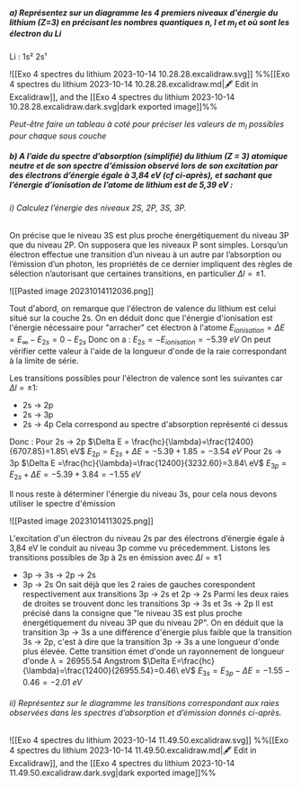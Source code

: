##### a) Représentez sur un diagramme les 4 premiers niveaux d'énergie du lithium (Z=3) en précisant les nombres quantiques $n$, $l$ et $m_{l}$ et où sont les électron du Li

Li : 1s² 2s¹

![[Exo 4 spectres du lithium 2023-10-14 10.28.28.excalidraw.svg]]
%%[[Exo 4 spectres du lithium 2023-10-14 10.28.28.excalidraw.md|🖋 Edit in Excalidraw]], and the [[Exo 4 spectres du lithium 2023-10-14 10.28.28.excalidraw.dark.svg|dark exported image]]%%

*Peut-être faire un tableau à coté pour préciser les valeurs de $m_{l}$ possibles pour chaque sous couche*


##### b) A l’aide du spectre d’absorption (simplifié) du lithium (Z = 3) atomique neutre et de son spectre d’émission observé lors de son excitation par des électrons d’énergie égale à 3,84 eV (cf ci-après), et sachant que l’énergie d’ionisation de l’atome de lithium est de 5,39 eV :

###### i) Calculez l’énergie des niveaux 2S, 2P, 3S, 3P. 
On précise que le niveau 3S est plus proche énergétiquement du niveau 3P que du niveau 2P. On supposera que les niveaux P sont simples. Lorsqu’un électron effectue une transition d’un niveau à un autre par l’absorption ou l’émission d’un photon, les propriétés de ce dernier impliquent des règles de sélection
n’autorisant que certaines transitions, en particulier $\Delta l=\pm 1$.

![[Pasted image 20231014112036.png]]

Tout d'abord, on remarque que l'électron de valence du lithium est celui situé sur la couche 2s.
On en déduit donc que l'énergie d'ionisation est l'énergie nécessaire pour "arracher" cet électron à l'atome
$E_{ionisation} = \Delta E = E_{\infty} - E_{2s} = 0 -E_{2s}$
Donc on a :
$E_{2s} = -E_{ionisation} = -5.39\ eV$
On peut vérifier cette valeur à l'aide de la longueur d'onde de la raie correspondant à la limite de série.

Les transitions possibles pour l'électron de valence sont les suivantes car $\Delta l =\pm 1$:
* 2s $\rightarrow$ 2p
* 2s $\rightarrow$ 3p
* 2s $\rightarrow$ 4p
Cela correspond au spectre d'absorption représenté ci dessus

Donc :
Pour 2s $\rightarrow$ 2p
$\Delta E = \frac{hc}{\lambda}=\frac{12400}{6707.85}=1.85\ eV$
$E_{2p}=E_{2s}+\Delta E=-5.39+1.85=-3.54\ eV$
Pour 2s $\rightarrow$ 3p
$\Delta E =\frac{hc}{\lambda}=\frac{12400}{3232.60}=3.84\ eV$
$E_{3p}=E_{2s}+\Delta E=-5.39+3.84=-1.55\ eV$

Il nous reste à déterminer l'énergie du niveau 3s, pour cela nous devons utiliser le spectre d'émission

![[Pasted image 20231014113025.png]]

L'excitation d'un électron du niveau 2s par des électrons d’énergie égale à 3,84 eV le conduit au niveau 3p comme vu précedemment.
Listons les transitions possibles de 3p à 2s en émission avec $\Delta l= \pm 1$
* 3p $\rightarrow$ 3s $\rightarrow$ 2p $\rightarrow$ 2s
* 3p $\rightarrow$ 2s
On sait déjà que les 2 raies de gauches corespondent respectivement aux transitions 3p $\rightarrow$ 2s et 2p $\rightarrow$ 2s
Parmi les deux raies de droites se trouvent donc les transitions 3p $\rightarrow$ 3s et 3s $\rightarrow$ 2p
Il est précisé dans la consigne que "le niveau 3S est plus proche énergétiquement du niveau 3P que du niveau 2P".
On en déduit que la transition 3p $\rightarrow$ 3s a une différence d'énergie plus faible que la transition 3s $\rightarrow$ 2p, c'est à dire que la transition 3p $\rightarrow$ 3s a une longueur d'onde plus élevée.
Cette transition émet d'onde un rayonnement de longueur d'onde $\lambda=26955.54$ Angstrom
$\Delta E=\frac{hc}{\lambda}=\frac{12400}{26955.54}=0.46\ eV$
$E_{3s}=E_{3p}-\Delta E=-1.55-0.46=-2.01\ eV$

###### ii) Représentez sur le diagramme les transitions correspondant aux raies observées dans les spectres d’absorption et d’émission donnés ci-après.

![[Exo 4 spectres du lithium 2023-10-14 11.49.50.excalidraw.svg]]
%%[[Exo 4 spectres du lithium 2023-10-14 11.49.50.excalidraw.md|🖋 Edit in Excalidraw]], and the [[Exo 4 spectres du lithium 2023-10-14 11.49.50.excalidraw.dark.svg|dark exported image]]%%